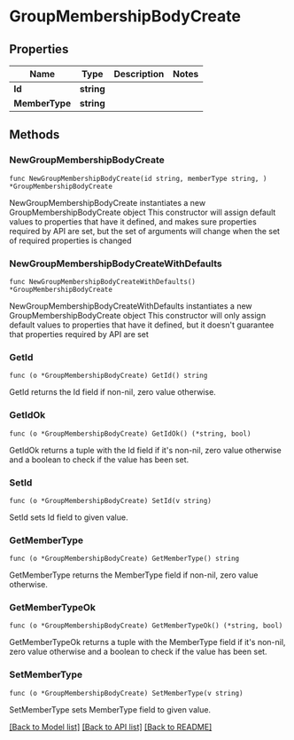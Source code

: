 # GroupMembershipBodyCreate

## Properties

Name | Type | Description | Notes
------------ | ------------- | ------------- | -------------
**Id** | **string** |  | 
**MemberType** | **string** |  | 

## Methods

### NewGroupMembershipBodyCreate

`func NewGroupMembershipBodyCreate(id string, memberType string, ) *GroupMembershipBodyCreate`

NewGroupMembershipBodyCreate instantiates a new GroupMembershipBodyCreate object
This constructor will assign default values to properties that have it defined,
and makes sure properties required by API are set, but the set of arguments
will change when the set of required properties is changed

### NewGroupMembershipBodyCreateWithDefaults

`func NewGroupMembershipBodyCreateWithDefaults() *GroupMembershipBodyCreate`

NewGroupMembershipBodyCreateWithDefaults instantiates a new GroupMembershipBodyCreate object
This constructor will only assign default values to properties that have it defined,
but it doesn't guarantee that properties required by API are set

### GetId

`func (o *GroupMembershipBodyCreate) GetId() string`

GetId returns the Id field if non-nil, zero value otherwise.

### GetIdOk

`func (o *GroupMembershipBodyCreate) GetIdOk() (*string, bool)`

GetIdOk returns a tuple with the Id field if it's non-nil, zero value otherwise
and a boolean to check if the value has been set.

### SetId

`func (o *GroupMembershipBodyCreate) SetId(v string)`

SetId sets Id field to given value.


### GetMemberType

`func (o *GroupMembershipBodyCreate) GetMemberType() string`

GetMemberType returns the MemberType field if non-nil, zero value otherwise.

### GetMemberTypeOk

`func (o *GroupMembershipBodyCreate) GetMemberTypeOk() (*string, bool)`

GetMemberTypeOk returns a tuple with the MemberType field if it's non-nil, zero value otherwise
and a boolean to check if the value has been set.

### SetMemberType

`func (o *GroupMembershipBodyCreate) SetMemberType(v string)`

SetMemberType sets MemberType field to given value.



[[Back to Model list]](../README.md#documentation-for-models) [[Back to API list]](../README.md#documentation-for-api-endpoints) [[Back to README]](../README.md)


